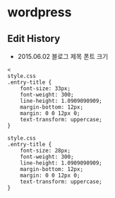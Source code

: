 # wordpress 

## Edit History

* 2015.06.02 블로그 제목 폰트 크기
```
<
style.css
.entry-title {
    font-size: 33px;
    font-weight: 300;
    line-height: 1.0909090909;
    margin-bottom: 12px;
    margin: 0 0 12px 0;
    text-transform: uppercase;
}

style.css
.entry-title {
    font-size: 28px;
    font-weight: 300;
    line-height: 1.0909090909;
    margin-bottom: 12px;
    margin: 0 0 12px 0;
    text-transform: uppercase;
}
```

